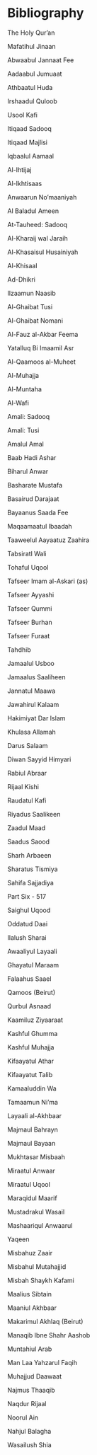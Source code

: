 Bibliography
============

The Holy Qur’an

Mafatihul Jinaan

Abwaabul Jannaat Fee

Aadaabul Jumuaat

Athbaatul Huda

Irshaadul Quloob

Usool Kafi

Itiqaad Sadooq

Itiqaad Majlisi

Iqbaalul Aamaal

Al-Ihtijaj

Al-Ikhtisaas

Anwaarun No’maaniyah

Al Baladul Ameen

At-Tauheed: Sadooq

Al-Kharaij wal Jaraih

Al-Khasaisul Husainiyah

Al-Khisaal

Ad-Dhikri

Ilzaamun Naasib

Al-Ghaibat Tusi

Al-Ghaibat Nomani

Al-Fauz al-Akbar Feema

Yatalluq Bi Imaamil Asr

Al-Qaamoos al-Muheet

Al-Muhajja

Al-Muntaha

Al-Wafi

Amali: Sadooq

Amali: Tusi

Amalul Amal

Baab Hadi Ashar

Biharul Anwar

Basharate Mustafa

Basairud Darajaat

Bayaanus Saada Fee

Maqaamaatul Ibaadah

Taaweelul Aayaatuz Zaahira

Tabsiratl Wali

Tohaful Uqool

Tafseer Imam al-Askari (as)

Tafseer Ayyashi

Tafseer Qummi

Tafseer Burhan

Tafseer Furaat

Tahdhib

Jamaalul Usboo

Jamaalus Saaliheen

Jannatul Maawa

Jawahirul Kalaam

Hakimiyat Dar Islam

Khulasa Allamah

Darus Salaam

Diwan Sayyid Himyari

Rabiul Abraar

Rijaal Kishi

Raudatul Kafi

Riyadus Saalikeen

Zaadul Maad

Saadus Saood

Sharh Arbaeen

Sharatus Tismiya

Sahifa Sajjadiya

Part Six - 517

Saighul Uqood

Oddatud Daai

Ilalush Sharai

Awaaliyul Layaali

Ghayatul Maraam

Falaahus Saael

Qamoos (Beirut)

Qurbul Asnaad

Kaamiluz Ziyaaraat

Kashful Ghumma

Kashful Muhajja

Kifaayatul Athar

Kifaayatut Talib

Kamaaluddin Wa

Tamaamun Ni’ma

Layaali al-Akhbaar

Majmaul Bahrayn

Majmaul Bayaan

Mukhtasar Misbaah

Miraatul Anwaar

Miraatul Uqool

Maraqidul Maarif

Mustadrakul Wasail

Mashaariqul Anwaarul

Yaqeen

Misbahuz Zaair

Misbahul Mutahajjid

Misbah Shaykh Kafami

Maalius Sibtain

Maaniul Akhbaar

Makarimul Akhlaq (Beirut)

Manaqib Ibne Shahr Aashob

Muntahiul Arab

Man Laa Yahzarul Faqih

Muhajjud Daawaat

Najmus Thaaqib

Naqdur Rijaal

Noorul Ain

Nahjul Balagha

Wasailush Shia



